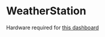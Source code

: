 # WeatherStation

Hardware required for [this dashboard](https://github.com/TheAlmightyD/WeatherStationFlask)
